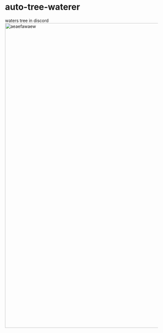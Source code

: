 # auto-tree-waterer
waters tree in discord <br/>
<img alt="aeaefawaew" src="https://cdn.discordapp.com/attachments/593461803439095828/1301315386045890671/gew.png?ex=672407e5&is=6722b665&hm=3e4538518d1395e5c5a669fd23230f1c4c157f6388c8677047e648583cf5ca54&" width="1000px"/>
